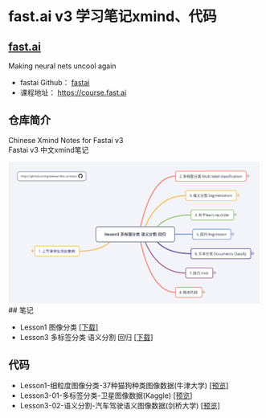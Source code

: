 # fast.ai v3 学习笔记xmind、代码

## [**fast.ai**](http://www.fast.ai)  
Making neural nets uncool again
- fastai Github：  [fastai](https://github.com/fastai/fastai) 
- 课程地址：  https://course.fast.ai

## 仓库简介
Chinese Xmind Notes for Fastai v3  
Fastai v3 中文xmind笔记  

<img src="./notebook/assests/lesson3/lesson3xmind.jpg" width="500">
## 笔记

- Lesson1 图像分类 [[下载]](./xmind/lesson1.xmind)
- Lesson3 多标签分类 语义分割 回归 [[下载]](./xmind/lesson3.xmind)

## 代码

- Lesson1-细粒度图像分类-37种猫狗种类图像数据(牛津大学) [[预览]](https://nbviewer.jupyter.org/github/greebear/fast.ai-notes/blob/master/notebook/lesson1-%E7%BB%86%E7%B2%92%E5%BA%A6%E5%9B%BE%E5%83%8F%E5%88%86%E7%B1%BB-37%E7%A7%8D%E7%8C%AB%E7%8B%97%E7%A7%8D%E7%B1%BB%E5%9B%BE%E5%83%8F%E6%95%B0%E6%8D%AE(%E7%89%9B%E6%B4%A5%E5%A4%A7%E5%AD%A6).ipynb)
- Lesson3-01-多标签分类-卫星图像数据(Kaggle) [[预览]](https://nbviewer.jupyter.org/github/greebear/fast.ai-notes/blob/master/notebook/lesson3-1-%E5%A4%9A%E6%A0%87%E7%AD%BE%E5%88%86%E7%B1%BB-%E5%8D%AB%E6%98%9F%E5%9B%BE%E5%83%8F%E6%95%B0%E6%8D%AE(Kaggle).ipynb)
- Lesson3-02-语义分割-汽车驾驶语义图像数据(剑桥大学) [[预览]](https://nbviewer.jupyter.org/github/greebear/fast.ai-notes/blob/master/notebook/lesson3-02-%E8%AF%AD%E4%B9%89%E5%88%86%E5%89%B2-%E6%B1%BD%E8%BD%A6%E9%A9%BE%E9%A9%B6%E8%AF%AD%E4%B9%89%E5%9B%BE%E5%83%8F%E6%95%B0%E6%8D%AE(%E5%89%91%E6%A1%A5%E5%A4%A7%E5%AD%A6).ipynb)